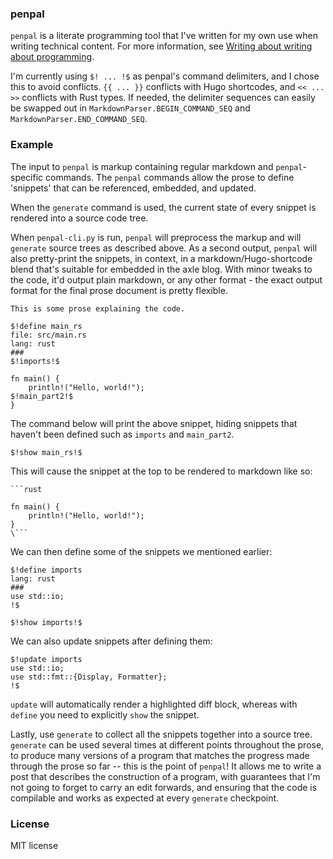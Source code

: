 ### penpal

`penpal` is a literate programming tool that I've written for my own use when writing technical content. For more information, see [Writing about writing about programming](https://axleos.com/writing-about-writing-about-programming/).

I'm currently using `$! ... !$` as penpal's command delimiters, and I chose this to avoid conflicts. `{{ ... }}` conflicts with Hugo shortcodes, and `<< ... >>` conflicts with Rust types. If needed, the delimiter sequences can easily be swapped out in `MarkdownParser.BEGIN_COMMAND_SEQ` and `MarkdownParser.END_COMMAND_SEQ`. 

### Example

The input to `penpal` is markup containing regular markdown and `penpal`-specific commands. The `penpal` commands allow the prose to define 'snippets' that can be referenced, embedded, and updated. 

When the `generate` command is used, the current state of every snippet is rendered into a source code tree. 

When `penpal-cli.py` is run, `penpal` will preprocess the markup and will `generate` source trees as described above. As a second output, `penpal` will also pretty-print the snippets, in context, in a markdown/Hugo-shortcode blend that's suitable for embedded in the axle blog. With minor tweaks to the code, it'd output plain markdown, or any other format - the exact output format for the final prose document is pretty flexible. 

```text
This is some prose explaining the code.

$!define main_rs
file: src/main.rs
lang: rust
###
$!imports!$

fn main() {
    println!("Hello, world!");
$!main_part2!$
}
```

The command below will print the above snippet, hiding snippets that haven't been defined such as `imports` and `main_part2`.

```text
$!show main_rs!$
```

This will cause the snippet at the top to be rendered to markdown like so:

```text
```rust

fn main() {
    println!("Hello, world!");
}
\```
```

We can then define some of the snippets we mentioned earlier:

```text
$!define imports
lang: rust
###
use std::io;
!$

$!show imports!$
```

We can also update snippets after defining them:

```text
$!update imports
use std::io;
use std::fmt::{Display, Formatter};
!$
```

`update` will automatically render a highlighted diff block, whereas with `define` you need to explicitly `show` the snippet.

Lastly, use `generate` to collect all the snippets together into a source tree. `generate` can be used several times at different points throughout the prose, to produce many versions of a program that matches the progress made through the prose so far -- this is the point of `penpal`! It allows me to write a post that describes the construction of a program, with guarantees that I'm not going to forget to carry an edit forwards, and ensuring that the code is compilable and works as expected at every `generate` checkpoint.

### License

MIT license

